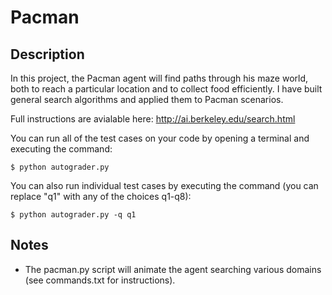 # Pacman

## Description
In this project, the Pacman agent will find paths through his maze world, both to reach a particular location and to collect food efficiently. I have built general search algorithms and applied them to Pacman scenarios.

Full instructions are avialable here: http://ai.berkeley.edu/search.html

You can run all of the test cases on your code by opening a terminal and executing the command:

    $ python autograder.py

You can also run individual test cases by executing the command (you can replace "q1" with any of the choices q1-q8):

    $ python autograder.py -q q1

## Notes
- The pacman.py script will animate the agent searching various domains (see commands.txt for instructions).

